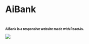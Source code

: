 <h1>AiBank<h1/>
<p style="font-size: 10px;">AiBank is a responsive website made with ReactJs.</p>
<img src="https://user-images.githubusercontent.com/90722318/226974382-b40e9cc1-3cb1-4802-ab49-ca9f448e258f.png" />

